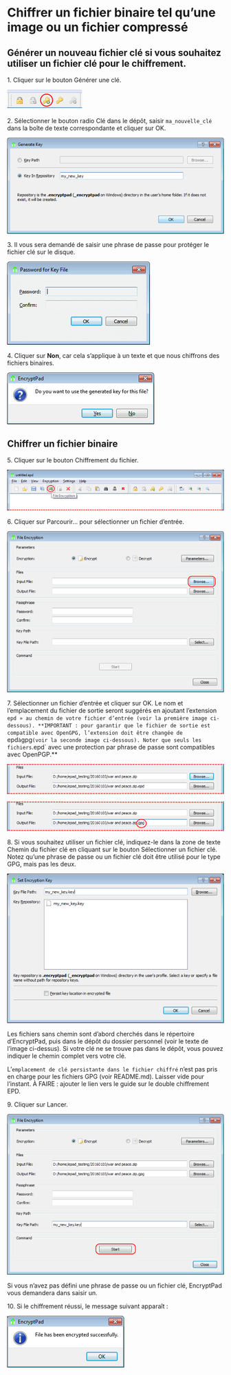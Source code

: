 # Chiffrer un fichier binaire tel qu’une image ou un fichier compressé

## Générer un nouveau fichier clé si vous souhaitez utiliser un fichier clé pour le chiffrement.

1\. Cliquer sur le bouton Générer une clé.

![Bouton Générer une clé](images/generate_key_tool_button.png)

2\. Sélectionner le bouton radio Clé dans le dépôt, saisir `ma_nouvelle_clé` dans la boîte de texte correspondante et cliquer sur OK.

![Boîte de dialogue Générer une clé](images/generate_key_dialog.png)

3\. Il vous sera demandé de saisir une phrase de passe pour protéger le fichier clé sur le disque.

![Phrase de passe du fichier](images/set_passphrase_for_key.png)

4\. Cliquer sur **Non**, car cela s’applique à un texte et que nous chiffrons des fichiers binaires.

![Boîte de dialogue Utiliser une nouvelle clé](images/use_new_key_dialog.png)

## Chiffrer un fichier binaire

5\. Cliquer sur le bouton Chiffrement du fichier.

![Bouton Chiffrement du fichier](images/file_encryption_tool_button.png)

6\. Cliquer sur Parcourir… pour sélectionner un fichier d’entrée.

![Sélectionner un fichier d’entrée](images/select_input_file.png) 

7\. Sélectionner un fichier d’entrée et cliquer sur OK. Le nom et l’emplacement du fichier de sortie seront suggérés en ajoutant l’extension `epd » au chemin de votre fichier d’entrée (voir la première image ci-dessous). **IMPORTANT : pour garantir que le fichier de sortie est compatible avec OpenGPG, l’extension doit être changée de `epd` à `gpg` (voir la seconde image ci-dessous). Noter que seuls les fichiers `.epd` avec une protection par phrase de passe sont compatibles avec OpenPGP.**

![Nom de fichier de sortie suggéré](images/input_file_selected.png)

![Renommé en gpg](images/renamed_to_gpg.png)

8\. Si vous souhaitez utiliser un fichier clé, indiquez-le dans la zone de texte Chemin du fichier clé en cliquant sur le bouton Sélectionner un fichier clé. Notez qu’une phrase de passe ou un fichier clé doit être utilisé pour le type GPG, mais pas les deux.

![Boîte de dialogue Définir une clé](images/set_key_dialog.png)

Les fichiers sans chemin sont d’abord cherchés dans le répertoire d’EncryptPad, puis dans le dépôt du dossier personnel (voir le texte de l’image ci-dessus). Si votre clé ne se trouve pas dans le dépôt, vous pouvez indiquer le chemin complet vers votre clé. 

L’`emplacement de clé persistante dans le fichier chiffré` n’est pas pris en charge pour les fichiers GPG (voir README.md). Laisser vide pour l’instant. À FAIRE : ajouter le lien vers le guide sur le double chiffrement EPD.

9\. Cliquer sur Lancer.

![Bouton Lancer](images/start_button.png)

Si vous n’avez pas défini une phrase de passe ou un fichier clé, EncryptPad vous demandera dans saisir un.

10\. Si le chiffrement réussi, le message suivant apparaît :

![Chiffrement réussi](images/encryption_success.png)